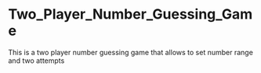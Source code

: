 # Two_Player_Number_Guessing_Game
This is a two player number guessing game that allows to set number range and two attempts
